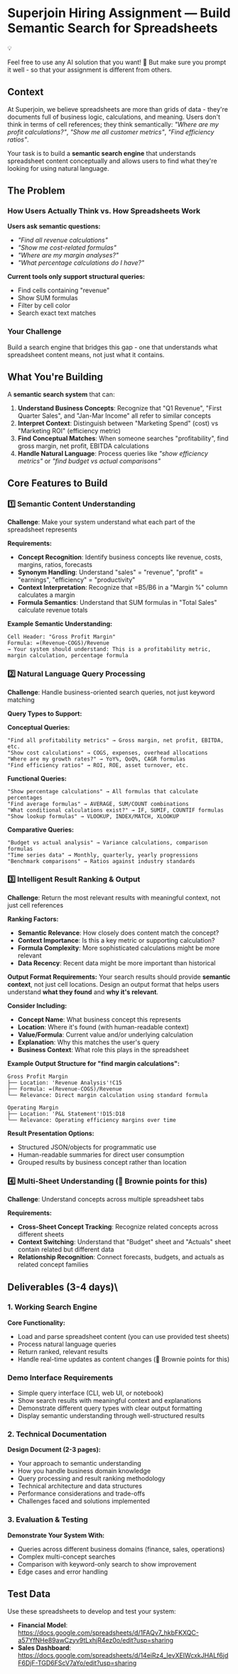 # **Superjoin Hiring Assignment — Build Semantic Search for Spreadsheets**

<aside>
💡

Feel free to use any AI solution that you want! 🙂 But make sure you prompt it well - so that your assignment is different from others.

</aside>

## Context

At Superjoin, we believe spreadsheets are more than grids of data - they're documents full of business logic, calculations, and meaning. Users don't think in terms of cell references; they think semantically: _"Where are my profit calculations?"_, _"Show me all customer metrics"_, _"Find efficiency ratios"_.

Your task is to build a **semantic search engine** that understands spreadsheet content conceptually and allows users to find what they're looking for using natural language.

## The Problem

### How Users Actually Think vs. How Spreadsheets Work

**Users ask semantic questions:**

- _"Find all revenue calculations"_
- _"Show me cost-related formulas"_
- _"Where are my margin analyses?"_
- _"What percentage calculations do I have?"_

**Current tools only support structural queries:**

- Find cells containing "revenue"
- Show SUM formulas
- Filter by cell color
- Search exact text matches

### Your Challenge

Build a search engine that bridges this gap - one that understands what spreadsheet content means, not just what it contains.

## What You're Building

A **semantic search system** that can:

1. **Understand Business Concepts**: Recognize that "Q1 Revenue", "First Quarter Sales", and "Jan-Mar Income" all refer to similar concepts
2. **Interpret Context**: Distinguish between "Marketing Spend" (cost) vs "Marketing ROI" (efficiency metric)
3. **Find Conceptual Matches**: When someone searches "profitability", find gross margin, net profit, EBITDA calculations
4. **Handle Natural Language**: Process queries like _"show efficiency metrics"_ or _"find budget vs actual comparisons"_

## Core Features to Build

### 1️⃣ Semantic Content Understanding

**Challenge**: Make your system understand what each part of the spreadsheet represents

**Requirements:**

- **Concept Recognition**: Identify business concepts like revenue, costs, margins, ratios, forecasts
- **Synonym Handling**: Understand "sales" = "revenue", "profit" = "earnings", "efficiency" = "productivity"
- **Context Interpretation**: Recognize that =B5/B6 in a "Margin %" column calculates a margin
- **Formula Semantics**: Understand that SUM formulas in "Total Sales" calculate revenue totals

**Example Semantic Understanding:**

```
Cell Header: "Gross Profit Margin"
Formula: =(Revenue-COGS)/Revenue
→ Your system should understand: This is a profitability metric, margin calculation, percentage formula
```

### 2️⃣ Natural Language Query Processing

**Challenge**: Handle business-oriented search queries, not just keyword matching

**Query Types to Support:**

**Conceptual Queries:**

```
"Find all profitability metrics" → Gross margin, net profit, EBITDA, etc.
"Show cost calculations" → COGS, expenses, overhead allocations
"Where are my growth rates?" → YoY%, QoQ%, CAGR formulas
"Find efficiency ratios" → ROI, ROE, asset turnover, etc.
```

**Functional Queries:**

```
"Show percentage calculations" → All formulas that calculate percentages
"Find average formulas" → AVERAGE, SUM/COUNT combinations
"What conditional calculations exist?" → IF, SUMIF, COUNTIF formulas
"Show lookup formulas" → VLOOKUP, INDEX/MATCH, XLOOKUP
```

**Comparative Queries:**

```
"Budget vs actual analysis" → Variance calculations, comparison formulas
"Time series data" → Monthly, quarterly, yearly progressions
"Benchmark comparisons" → Ratios against industry standards
```

### 3️⃣ Intelligent Result Ranking & Output

**Challenge**: Return the most relevant results with meaningful context, not just cell references

**Ranking Factors:**

- **Semantic Relevance**: How closely does content match the concept?
- **Context Importance**: Is this a key metric or supporting calculation?
- **Formula Complexity**: More sophisticated calculations might be more relevant
- **Data Recency**: Recent data might be more important than historical

**Output Format Requirements:**
Your search results should provide **semantic context**, not just cell locations. Design an output format that helps users understand **what they found** and **why it's relevant**.

**Consider Including:**

- **Concept Name**: What business concept this represents
- **Location**: Where it's found (with human-readable context)
- **Value/Formula**: Current value and/or underlying calculation
- **Explanation**: Why this matches the user's query
- **Business Context**: What role this plays in the spreadsheet

**Example Output Structure for "find margin calculations":**

```
Gross Profit Margin
├── Location: 'Revenue Analysis'!C15
├── Formula: =(Revenue-COGS)/Revenue
└── Relevance: Direct margin calculation using standard formula

Operating Margin
├── Location: 'P&L Statement'!D15:D18
└── Relevance: Operating efficiency margins over time

```

**Result Presentation Options:**

- Structured JSON/objects for programmatic use
- Human-readable summaries for direct user consumption
- Grouped results by business concept rather than location

### 4️⃣ Multi-Sheet Understanding (🍪 Brownie points for this)

**Challenge**: Understand concepts across multiple spreadsheet tabs

**Requirements:**

- **Cross-Sheet Concept Tracking**: Recognize related concepts across different sheets
- **Context Switching**: Understand that "Budget" sheet and "Actuals" sheet contain related but different data
- **Relationship Recognition**: Connect forecasts, budgets, and actuals as related concept families

## Deliverables (3-4 days)\

### 1. Working Search Engine

**Core Functionality:**

- Load and parse spreadsheet content (you can use provided test sheets)
- Process natural language queries
- Return ranked, relevant results
- Handle real-time updates as content changes (🍪 Brownie points for this)

### Demo Interface Requirements

- Simple query interface (CLI, web UI, or notebook)
- Show search results with meaningful context and explanations
- Demonstrate different query types with clear output formatting
- Display semantic understanding through well-structured results

### 2. Technical Documentation

**Design Document (2-3 pages):**

- Your approach to semantic understanding
- How you handle business domain knowledge
- Query processing and result ranking methodology
- Technical architecture and data structures
- Performance considerations and trade-offs
- Challenges faced and solutions implemented

### 3. Evaluation & Testing

**Demonstrate Your System With:**

- Queries across different business domains (finance, sales, operations)
- Complex multi-concept searches
- Comparison with keyword-only search to show improvement
- Edge cases and error handling

## Test Data

Use these spreadsheets to develop and test your system:

- **Financial Model**: https://docs.google.com/spreadsheets/d/1FAQv7_hkbFKXQC-a57YfNHe89awCzyv9tLxhjR4ez0o/edit?usp=sharing
- **Sales Dashboard**: https://docs.google.com/spreadsheets/d/14eiRz4_IevXEIWcxkJHALf6jdF6DjF-TGD6FScV7aYo/edit?usp=sharing
